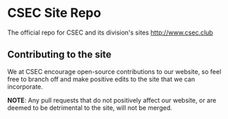 # CSEC Site Repo

The official repo for CSEC and its division's sites
http://www.csec.club

## Contributing to the site
We at CSEC encourage open-source contributions to our website, so feel free to branch off and make positive edits to the site that we can incorporate.

**NOTE**: Any pull requests that do not positively affect our website, or are deemed to be detrimental to the site, will not be merged.

